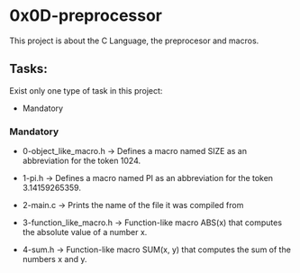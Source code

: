 # 0x0D-preprocessor

This project is about the C Language, the preprocesor and macros.

## Tasks:

Exist only one type of task in this project:

- Mandatory


### Mandatory

- 0-object_like_macro.h &rarr; Defines a macro named SIZE as an abbreviation for the token 1024.

- 1-pi.h &rarr; Defines a macro named PI as an abbreviation for the token 3.14159265359.

- 2-main.c &rarr; Prints the name of the file it was compiled from

- 3-function_like_macro.h &rarr; Function-like macro ABS(x) that computes the absolute value of a number x.

- 4-sum.h &rarr; Function-like macro SUM(x, y) that computes the sum of the numbers x and y.
